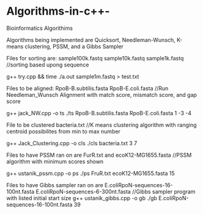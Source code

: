 # Algorithms-in-c++-
Bioinformatics Algorithims

Algorithms being implemented are Quicksort, Needleman-Wunsch, K-means clustering, PSSM, and a Gibbs Sampler


Files for sorting are: sample100k.fastq sample10k.fastq sample1k.fastq
//sorting based upong sequence

g++ try.cpp && time ./a.out sample1m.fastq > test.txt


Files to be aligned: RpoB-B.subtilis.fasta RpoB-E.coli.fasta
//Run Needleman_Wunsch Alignment with match score, mismatch score, and gap score

g++ jack_NW.cpp -o ts
./ts RpoB-B.subtilis.fasta RpoB-E.coli.fasta 1 -3 -4

File to be clustered bacteria.txt
//K means clustering algorithm with ranging centroid possibilites from min to max number

g++ Jack_Clustering.cpp -o cls
 ./cls bacteria.txt 3 7

Files to have PSSM ran on are FurR.txt and ecoK12-MG1655.fasta
//PSSM algorithm with minimum scores shown

g++ ustanik_pssm.cpp -o ps
./ps FruR.txt ecoK12-MG1655.fasta 15


Files to have Gibbs sampler ran on are E.coliRpoN-sequences-16-100nt.fasta E.coliRpoN-sequences-6-300nt.fasta
//Gibbs sampler program with listed initial start size
g++  ustanik_gibbs.cpp -o gb
./gb E.coliRpoN-sequences-16-100nt.fasta 39
